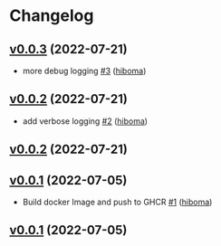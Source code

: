 # Changelog

## [v0.0.3](https://github.com/hiboma/reacjion/compare/v0.0.2...v0.0.3) (2022-07-21)

* more debug logging [#3](https://github.com/hiboma/reacjion/pull/3) ([hiboma](https://github.com/hiboma))

## [v0.0.2](https://github.com/hiboma/reacjion/compare/v0.0.1...v0.0.2) (2022-07-21)

* add verbose logging [#2](https://github.com/hiboma/reacjion/pull/2) ([hiboma](https://github.com/hiboma))

## [v0.0.2](https://github.com/hiboma/reacjion/compare/v0.0.2...v0.0.2) (2022-07-21)


## [v0.0.1](https://github.com/hiboma/reacjion/compare/612e5d797318...v0.0.1) (2022-07-05)

* Build docker Image and push to GHCR [#1](https://github.com/hiboma/reacjion/pull/1) ([hiboma](https://github.com/hiboma))

## [v0.0.1](https://github.com/hiboma/reacjion/compare/612e5d797318...v0.0.1) (2022-07-05)


